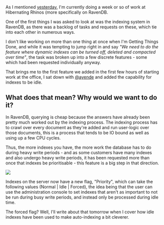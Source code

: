 As I mentioned [yesterday](/entries/working-at-hibernating-rhinos.html), I'm currently doing a week or so of work at Hibernating Rhinos (more specifically on RavenDB.

One of the first things I was asked to look at was the indexing system in RavenDB, as there was a backlog of tasks and requests on these, which tie into each other in numerous ways.

I don't like working on more than one thing at once when I'm Getting Things Done, and while it was tempting to jump right in and say *"We need to do the feature where dynamic indexes can be turned off, deleted and compacted over time"*, the task was broken up into a few discrete features - some which had been requested individually anyway.

That brings me to the first feature we added in the first few hours of starting work at the office, I sat down with [@ayende](http://twitter.com/ayende) and added the capability for indexes to be idle.

What does that mean? Why would we want to do it? 
--------------------------------

In RavenDB, querying is cheap because the answers have already been pretty much worked out by the indexing process. The indexing process has to crawl over every document as they're added and run user-logic over those documents, this is a process that tends to be IO bound as well as using up a few CPU cycles.

Thus, the more indexes you have, the more work the database has to do during heavy write periods - and as some customers have many indexes and also undergo heavy write periods, it has been requested more than once that indexes be prioritisable - this feature is a big step in that direction. 

![](/img/idlewis.png)

Indexes on the server now have a new flag, "Priority", which can take the following values (Normal | Idle | Forced), the idea being that the user can use the administration console to set indexes that aren't as important to not be run during busy write periods, and instead only be processed during idle time.

The forced flag? Well, I'll write about that tomorrow when I cover how idle indexes have been used to make auto-indexing a bit cleverer.
